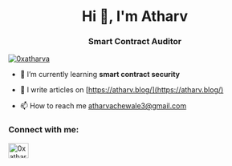<h1 align="center">Hi 👋, I'm Atharv</h1>
<h3 align="center">Smart Contract Auditor</h3>

<p align="left"> <a href="https://twitter.com/0xatharva" target="blank"><img src="https://img.shields.io/twitter/follow/0xatharva?logo=twitter&style=for-the-badge" alt="0xatharva" /></a> </p>

- 🌱 I’m currently learning **smart contract security**

- 📝 I write articles on [https://atharv.blog/](https://atharv.blog/)

- 📫 How to reach me atharvachewale3@gmail.com

<h3 align="left">Connect with me:</h3>
<p align="left">
<a href="https://twitter.com/0xatharva" target="blank"><img align="center" src="https://raw.githubusercontent.com/rahuldkjain/github-profile-readme-generator/master/src/images/icons/Social/twitter.svg" alt="0xatharva" height="30" width="40" /></a>
</p>

